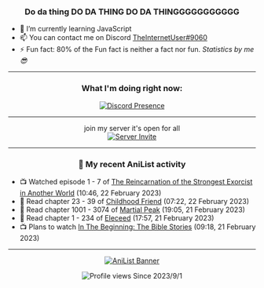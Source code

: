 <div align="center">

### Do da thing DO DA THING DO DA THINGGGGGGGGGGG
</div>

- 🌱 I’m currently learning JavaScript
- 📫 You can contact me on Discord [TheInternetUser#9060](https://discord.com/users/534117072796385300)
- ⚡ Fun fact: 80% of the Fun fact is neither a fact nor fun. _Statistics by me 😎_
<hr>

<div align="center">

### What I'm doing right now:
[![Discord Presence](https://lanyard.cnrad.dev/api/534117072796385300)](https://discord.com/users/534117072796385300)
<hr>

join my server it's open for all <br>
[![Server Invite](https://invidget.switchblade.xyz/bfYgVHxrSs)](https://discord.gg/bfYgVHxrSs)

<hr>
  
### 🌸 My recent AniList activity

</div>

<!-- ANILIST_ACTIVITY:start -->

-   📺 Watched episode 1 - 7 of [The Reincarnation of the Strongest Exorcist in Another World](https://anilist.co/anime/144553) (10:46, 22 February 2023)
-   📖 Read chapter 23 - 39 of [Childhood Friend](https://anilist.co/manga/151890) (07:22, 22 February 2023)
-   📖 Read chapter 1001 - 3074 of [Martial Peak](https://anilist.co/manga/104494) (19:05, 21 February 2023)
-   📖 Read chapter 1 - 234 of [Eleceed](https://anilist.co/manga/106929) (17:57, 21 February 2023)
-   📺 Plans to watch [In The Beginning: The Bible Stories](https://anilist.co/anime/2282) (09:18, 21 February 2023)

<!-- ANILIST_ACTIVITY:end -->
<hr>

<div align="center">

[![AniList Banner](https://img.anili.st/User/929966)](https://anilist.co/user/TheInternetUser)

![Profile views](https://gpvc.arturio.dev/TheInternetUse7) Since 2023/9/1

</div>
